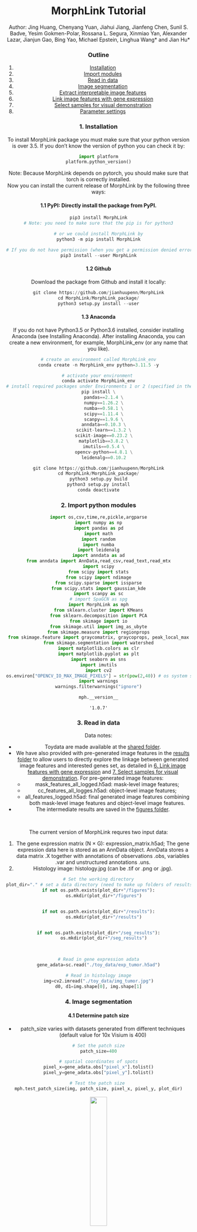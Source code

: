 <h1><center>MorphLink Tutorial</center></h1>


<center>Author: Jing Huang, Chenyang Yuan, Jiahui Jiang, Jianfeng Chen, Sunil S. Badve, Yesim Gokmen-Polar, Rossana L. Segura, Xinmiao Yan, Alexander Lazar, Jianjun Gao, Bing Yao, Michael Epstein, Linghua Wang* and Jian Hu*

### Outline
1. [Installation](#1-installation)
2. [Import modules](#2-import-python-modules)
3. [Read in data](#3-read-in-data)
4. [Image segmentation](#4-image-segmentation)
5. [Extract interpretable image features](#5-extract-interpretable-image-features)
6. [Link image features with gene expression](#6-link-image-features-with-gene-expression)
7. [Select samples for visual demonstration](#7-select-samples-for-visual-demonstration)
8. [Parameter settings](#8-parameter-settings)

### 1. Installation
To install MorphLink package you must make sure that your python version is over 3.5. If you don’t know the version of python you can check it by:


```python
import platform
platform.python_version()
```

Note: Because MorphLink depends on pytorch, you should make sure that torch is correctly installed.
<br>
Now you can install the current release of MorphLink by the following three ways:
#### 1.1 PyPI: Directly install the package from PyPI.


```python
pip3 install MorphLink
# Note: you need to make sure that the pip is for python3

# or we could install MorphLink by
python3 -m pip install MorphLink

# If you do not have permission (when you get a permission denied error), you should install MorphLink by
pip3 install --user MorphLink
```

#### 1.2 Github
Download the package from Github and install it locally:


```python
git clone https://github.com/jianhuupenn/MorphLink
cd MorphLink/MorphLink_package/
python3 setup.py install --user
```

#### 1.3 Anaconda
If you do not have Python3.5 or Python3.6 installed, consider installing Anaconda (see Installing Anaconda). After installing Anaconda, you can create a new environment, for example, MorphLink_env (or any name that you like).


```python
# create an environment called MorphLink_env
conda create -n MorphLink_env python=3.11.5 -y

# activate your environment 
conda activate MorphLink_env
# install required packages under Environments 1 or 2 (specified in the main page, please make sure scipy version is `>=`1.11.1)
pip install \
	pandas==2.1.4 \
	numpy==1.26.2 \
	numba==0.58.1 \
	scipy==1.11.4 \
	scanpy==1.9.6 \
	anndata==0.10.3 \
	scikit-learn==1.3.2 \
	scikit-image==0.23.2 \
	matplotlib==3.8.2 \
	imutils==0.5.4 \
	opencv-python==4.8.1 \
	leidenalg==0.10.2

git clone https://github.com/jianhuupenn/MorphLink
cd MorphLink/MorphLink_package/
python3 setup.py build
python3 setup.py install
conda deactivate
```

### 2. Import python modules


```python
import os,csv,time,re,pickle,argparse
import numpy as np
import pandas as pd
import math
import random
import numba
import leidenalg
import anndata as ad
from anndata import AnnData,read_csv,read_text,read_mtx
import scipy
from scipy import stats
from scipy import ndimage
from scipy.sparse import issparse
from scipy.stats import gaussian_kde
import scanpy as sc
# import SpaGCN as spg
import MorphLink as mph
from sklearn.cluster import KMeans
from sklearn.decomposition import PCA
from skimage import io
from skimage.util import img_as_ubyte
from skimage.measure import regionprops
from skimage.feature import graycomatrix, graycoprops, peak_local_max
from skimage.segmentation import watershed
import matplotlib.colors as clr
import matplotlib.pyplot as plt
import seaborn as sns
import imutils
import cv2
os.environ["OPENCV_IO_MAX_IMAGE_PIXELS"] = str(pow(2,40)) # os system settings
import warnings
warnings.filterwarnings("ignore")

```


```python
mph.__version__
```




    '1.0.7'


### 3. Read in data
Data notes:
- Toydata are made available at the [shared folder](https://drive.google.com/drive/folders/1NgJICg1jFD2HP7WGZ9vXk7GrRJRoFfSD?usp=sharing).
- We have also provided with pre-generated image features in the [results folder](https://github.com/jianhuupenn/MorphLink/blob/main/tutorial/results) to allow users to directly explore the linkage between generated image features and interested genes set, as detailed in [6. Link image features with gene expression](#6-link-image-features-with-gene-expression) and [7. Select samples for visual demonstration](#7-select-samples-for-visual-demonstration).
	For pre-generated image features:
	- mask_features_all_logged.h5ad: mask-level image features;
	- cc_features_all_logges.h5ad: object-level image features;
	- all_features_logged.h5ad: final generated image features combining both mask-level image features and object-level image features.
- The intermediate results are saved in the [figures folder](https://github.com/jianhuupenn/MorphLink/blob/main/tutorial/figures).
<br>


The current version of MorphLink requres two input data: 
1. The gene expression matrix (N $\times$ G): expression_matrix.h5ad;
The gene expression data here is stored as an AnnData object. AnnData stores a data matrix .X together with annotations of observations .obs, variables .var and unstructured annotations .uns.
2. Histology image: histology.jpg (can be .tif or .png or .jpg).


```python
# Set the working directory
plot_dir="." # set a data directory (need to make up folders of results, seg_results, and figures)
if not os.path.exists(plot_dir+"/figures"):
	os.mkdir(plot_dir+"/figures")


if not os.path.exists(plot_dir+"/results"):
	os.mkdir(plot_dir+"/results")


if not os.path.exists(plot_dir+"/seg_results"):
	os.mkdir(plot_dir+"/seg_results")

    

```


```python
# Read in gene expression adata
gene_adata=sc.read("./toy_data/exp_tumor.h5ad")

# Read in histology image
img=cv2.imread("./toy_data/img_tumor.jpg")
d0, d1=img.shape[0], img.shape[1]

```

### 4. Image segmentation

#### 4.1 Determine patch size

- patch_size varies with datasets generated from different techniques (default value for 10x Visium is 400)


```python
# Set the patch size
patch_size=400

# spatial coordinates of spots
pixel_x=gene_adata.obs["pixel_x"].tolist()
pixel_y=gene_adata.obs["pixel_y"].tolist()

# Test the patch size 
mph.test_patch_size(img, patch_size, pixel_x, pixel_y, plot_dir)

```
<img src="https://github.com/jianhuupenn/MorphLink/blob/main/tutorial/figures/test_patch_size.jpg" width=30% height=30%>


#### 4.2 Patch split

- patches: a 4D array with a shape of (N, m, m, 3), where N stands for the total number of spots and m denotes the specified patch size


```python
patches=mph.patch_split_for_ST(img=img, patch_size=patch_size, spot_info=gene_adata.obs, x_name="pixel_x", y_name="pixel_y")
# spot information
patch_info=gene_adata.obs 
patch_info["x"]=patch_info["pixel_x"]
patch_info["y"]=patch_info["pixel_y"]

# Save the splitted image patches and its patch_info
patch_info.to_csv(plot_dir+"/results/patch_info.csv")
np.save(plot_dir+"/results/patches.npy", patches)

```


```python
patches=np.load(plot_dir+"/results/patches.npy")
patch_info=pd.read_csv(plot_dir+"/results/patch_info.csv", header=0, index_col=0)
```

#### 4.3 Segment each patch into masks

- n_clusters: equals to the number of masks within each patch (default value is 10) 
- refine the initial K-Means clusters by a convolution layer


```python
# Perform a K-Means clustering to divide the pixels of each image patch into clusters 
# then employ a convolution layer to refine the cluster assignment
mph.step4_Segmentation(plot_dir=plot_dir, n_clusters=10, refine=True, refine_threshold=4) # take around 2h
mph.check_dic_list(plot_dir)

```

#### 4.4 Match masks across patches

- num_mask_each: the number of masks within each patch (default value is 10)
- mapping_threshold1: max single color channel difference, choose all channels
- mapping_threshold2: max single color channel difference, choose one channel


```python
# Identify shared clusters across patches based on color distance
num_mask_each=10
mapping_threshold1=30  # max single color channel difference, choose all channels
mapping_threshold2=60  # max single color channel difference, choose one channel
masks, masks_index=mph.step5_Extract_Masks(plot_dir=plot_dir, patch_size=patch_size, num_mask_each=num_mask_each, mapping_threshold1=mapping_threshold1, mapping_threshold2=mapping_threshold2)

# Plot the segmentated masks
mph.step6_Plot_Masks(plot_dir=plot_dir, d0=d0, d1=d1, masks=masks, patch_size=patch_size, mapping_threshold1=mapping_threshold1, mapping_threshold2=mapping_threshold2)

```

### 5. Extract interpretable image features

#### 5.1 Mask-level image features


```python
num_mask_each=10
mapping_threshold1=30  # max single color channel difference, choose all channels
mapping_threshold2=60 
masks=np.load(plot_dir+"/results/masks_"+str(mapping_threshold1)+"_"+str(mapping_threshold2)+".npy")
with open(plot_dir+"/results/masks_index_"+str(mapping_threshold1)+"_"+str(mapping_threshold2)+".pkl", "rb") as f:
	masks_index = pickle.load(f)

```


```python
ret=mph.Extract_Whole_Mask_Features(masks, patch_info)
ret_logged=mph.Selective_Log_Transfer(ret)

```


```python
# print(ret_logged.head()) # mask-level image features
```


```python
# Save the extracted mask-level image features
ret=sc.AnnData(ret.values,obs=patch_info, var=pd.DataFrame({"feature_names":ret.columns.tolist()}))
ret.var.index=ret.var["feature_names"].tolist()
ret_logged=sc.AnnData(ret_logged.values,obs=patch_info, var=pd.DataFrame({"feature_names":ret_logged.columns.tolist()}))
ret_logged.var.index=ret_logged.var["feature_names"].tolist()
ret_logged.write_h5ad(plot_dir+"/results/mask_features_all_logged.h5ad")

```

#### 5.2 Object-level image features


```python
# Separate the connected components within each mask
mph.step8_CC_Detection_for_ST(plot_dir=plot_dir, patch_info=patch_info, masks_selected=masks, masks_index_selected=masks_index, details=False)

# Summarize image features for connected components by patch
labels=np.load(plot_dir+"/results/cc_no_details.npy")
channels=[i for i in range(labels.shape[0])]
ret=mph.Extract_CC_Features(labels=labels, patch_info=patch_info, channels=channels, min_area=10)
ret_logged=mph.Selective_Log_Transfer(ret)

```


```python
# print(ret_logged.head()) # object-level image features
```


```python
# Save the extracted object-level image features
ret=sc.AnnData(ret.values,obs=patch_info, var=pd.DataFrame({"feature_names":ret.columns.tolist()}))
ret.var.index=ret.var["feature_names"].tolist()
ret_logged=sc.AnnData(ret_logged.values,obs=patch_info, var=pd.DataFrame({"feature_names":ret_logged.columns.tolist()}))
ret_logged.var.index=ret_logged.var["feature_names"].tolist()
ret_logged.write_h5ad(plot_dir+"/results/cc_features_all_logged.h5ad")

# Combine mask-level image features with object-level image features
sub1=sc.read(plot_dir+"/results/mask_features_all_logged.h5ad")
sub2=sc.read(plot_dir+"/results/cc_features_all_logged.h5ad")
img_adata=ad.concat([sub1, sub2], axis=1,join='inner')
img_adata.obs=sub1.obs
del sub1, sub2
img_adata.write_h5ad(plot_dir+"/results/all_features_logged.h5ad")

```

#### 5.3 Understand masks

- num_samples: the number of samples for each mask visualization


```python
# Summarize the properties of each mask
ret=mph.mask_properity(masks, img, patch_info, d0, d1, center=True)
print(ret) 

```


       per_contain  per_area           avg_rgb
    0        1.000     0.374  [156.  52.  90.]
    1        1.000     0.345  [186.  71. 110.]
    2        0.988     0.065  [242. 219. 225.]
    3        1.000     0.124  [213. 116. 155.]
    4        1.000     0.181     [98. 29. 64.]
    5        1.000     0.072  [229. 155. 186.]



```python
# Plot some sample masks for visuallization
num_samples = 3 # the number of samples for each mask
for channel in range(masks.shape[0]):
    ret_img=mph.mask_example(channel, img_adata, patch_info, patches, masks, plot_dir=plot_dir+"/figures", num_samples=num_samples, filter_mask_area=True)
    ret_img_cvt=cv2.cvtColor(ret_img, cv2.COLOR_BGR2RGB)
    plt.imshow(ret_img_cvt)
    plt.axis('off')
    plt.show()
    plt.close()
    
```

**Mask 0 &nbsp; &nbsp; &nbsp; &nbsp; &nbsp; &nbsp; &nbsp; &nbsp; &nbsp; &nbsp; &nbsp; &nbsp; &nbsp; &nbsp; &nbsp; &nbsp; &nbsp; &nbsp; &nbsp; &nbsp; &nbsp; &nbsp; &nbsp; &nbsp; &nbsp; &nbsp; Mask 1:<br>**
<img src="https://github.com/jianhuupenn/MorphLink/blob/main/tutorial/figures/sample_for_mask_0.png" width=25% height=25%> <img src="https://github.com/jianhuupenn/MorphLink/blob/main/tutorial/figures/sample_for_mask_1.png" width=25% height=25%>

**Mask 2 &nbsp; &nbsp; &nbsp; &nbsp; &nbsp; &nbsp; &nbsp; &nbsp; &nbsp; &nbsp; &nbsp; &nbsp; &nbsp; &nbsp; &nbsp; &nbsp; &nbsp; &nbsp; &nbsp; &nbsp; &nbsp; &nbsp; &nbsp; &nbsp; &nbsp; &nbsp; Mask 3:<br>**
<img src="https://github.com/jianhuupenn/MorphLink/blob/main/tutorial/figures/sample_for_mask_2.png" width=25% height=25%> <img src="https://github.com/jianhuupenn/MorphLink/blob/main/tutorial/figures/sample_for_mask_3.png" width=25% height=25%>

**Mask 4 &nbsp; &nbsp; &nbsp; &nbsp; &nbsp; &nbsp; &nbsp; &nbsp; &nbsp; &nbsp; &nbsp; &nbsp; &nbsp; &nbsp; &nbsp; &nbsp; &nbsp; &nbsp; &nbsp; &nbsp; &nbsp; &nbsp; &nbsp; &nbsp; &nbsp; &nbsp; Mask 5:<br>**
<img src="https://github.com/jianhuupenn/MorphLink/blob/main/tutorial/figures/sample_for_mask_4.png" width=25% height=25%> <img src="https://github.com/jianhuupenn/MorphLink/blob/main/tutorial/figures/sample_for_mask_5.png" width=25% height=25%>

#### 5.4 Find major masks


```python
# Calculate the area proportion of each mask
mask_area_prop={}
for i in range(masks.shape[0]):
    tmp_prop=[]
    for j in range(masks.shape[1]):
        tmp_prop.append(np.round(np.sum(masks[i, j, ...])/(patch_size*patch_size),3))
    print("Mask ", i)
    mask_area_prop["Mask_"+str(i)]=tmp_prop

```

``` python
# Generate box-plots to check mask area proportions
dat_bxplt=pd.DataFrame({
    "Value": [value for values in mask_area_prop.values() for value in values],
    "Group": [group for group, values in mask_area_prop.items() for _ in values]})

sns.boxplot(x="Group", y="Value", data=dat_bxplt, palette="Blues")
plt.title("Area proportion of each mask within patches", fontsize=16)
plt.xlabel("Group", fontsize=14)
plt.ylabel("Value", fontsize=14)
plt.savefig(plot_dir+"/figures/mask_area_proportion_boxplot.png", dpi=300)
plt.show()
plt.close()
plt.clf()

```

<img src="https://github.com/jianhuupenn/MorphLink/blob/main/tutorial/figures/mask_area_proportion_boxplot.png" width=50% height=50%>

From the box-plots, we can find that Mask 0 and Mask 1 capture the most dominant tissue structures.


### 6. Link image features with gene expression
- If users prefer to skip the image extraction and directly proceed with linkage analysis, the pre-generated image features are made available in the [results folder](https://github.com/jianhuupenn/MorphLink/blob/main/tutorial/results).

#### 6.1 Preprocessing


```python
# Gene expression
gene_adata=sc.read("./toy_data/exp_tumor.h5ad")
gene_adata.X=(np.array(gene_adata.X.A) if issparse(gene_adata.X) else gene_adata.X)
sc.pp.log1p(gene_adata)

# Histology image
img_adata=sc.read(plot_dir+"/results/all_features_logged.h5ad")
img_adata.X=(img_adata.X.A if issparse(img_adata.X) else img_adata.X)
img_adata=img_adata[img_adata.obs.index.isin(gene_adata.obs.index)]
# Keep image features with over 10% non median 
img_adata=img_adata[:, np.sum(img_adata.X!=np.median(img_adata.X, 0), 0)>(img_adata.shape[0]/10)]

```

#### 6.2 Spatial clustering on gene expression and image features separately

- To note, **subregion partitioning is optional when pathologists annotations are available**, as region separation by pathologists tends to be more biologically significant and clinically relevant.
- Here, we perform spatial clustering on gene expression and image features separately to identify subregions where two modalities share spatial pattern similarity.
- Apart from louvain clustering, other spatial clustering methods (e.g., SpaGCN) can also be employed


```python
# Set colors
cnt_color = clr.LinearSegmentedColormap.from_list('pink_green', ['#3AB370',"#EAE7CC","#FD1593"], N=256)
cat_color=["#F56867","#FEB915","#C798EE","#59BE86","#7495D3","#D1D1D1","#6D1A9C","#15821E","#3A84E6","#997273","#787878","#DB4C6C","#9E7A7A","#554236","#AF5F3C","#93796C","#F9BD3F","#DAB370","#877F6C","#268785"]
```

```python
# Gene expression
# Louvain clustering (optional step if pathologists annotations are available)
gene_adata=mph.louvain_clustering(input_adata=gene_adata, pca_num=50, n_neighbors=10, resolution=0.1, pred_key="gene_pred")
# or by SpaGCN
gene_adata.obs["gene_pred"]=gene_adata.obs["spagcn_pred"].astype('category') # use the spatial clustering results from SpaGCN
```

```python
# Check spatial clustering of gene expression
domains="gene_pred"
num_domains=len(gene_adata.obs[domains].unique())
gene_adata.uns[domains+"_colors"]=list(cat_color[:num_domains])

mph.cat_figure(input_adata=gene_adata, x_col="pixel_y", y_col="pixel_x", color_key=domains, color_map=cat_color, plot_dir=plot_dir)

```

<img src="https://github.com/jianhuupenn/MorphLink/blob/main/tutorial/figures/gene_pred.png" width=70% height=70%>


```python
# Image features 
# Louvain clustering (optional step if pathologists annotations are available)
img_adata=mph.louvain_clustering(input_adata=img_adata, pca_num=50, n_neighbors=10, resolution=0.05, pred_key="img_pred")

```

```python
# Check spatial clustering of image features
domains="img_pred"
num_domains=len(img_adata.obs[domains].unique())
img_adata.uns[domains+"_colors"]=list(cat_color[:num_domains])

mph.cat_figure(input_adata=img_adata, x_col="pixel_y", y_col="pixel_x", color_key=domains, color_map=cat_color, plot_dir=plot_dir)

```

<img src="https://github.com/jianhuupenn/MorphLink/blob/main/tutorial/figures/img_pred.png" width=70% height=70%>    


#### 6.3 Identify subregions


```python
# check spatial clustering of combined clusters
gene_clusters=gene_adata.obs["gene_pred"].tolist()
img_clusters=img_adata.obs["img_pred"].tolist()

# for any cluster pair if the overlapping spots / overall spots > max_threshod (default value is 0.2) then merge the two clusters
gene_adata.obs["gene_img_pred"]=mph.combine_clusters(gene_clusters, img_clusters, min_threshold=1/5, max_threshold=1/2)
gene_adata.obs["combined_pred"]=gene_adata.obs["combined_pred"].astype('category')
# ax=spg.plot_spatial_domains_ez_mode(gene_adata, domain_name="combined_pred", x_name="pixel_y", y_name="pixel_x", plot_color=cat_color,size=150000/gene_adata.shape[0], 
	# show=False, save=True,save_dir=plot_dir+"/figures/combined.png")

```

```python
gene_adata.obs["combined_pred"].value_counts(normalize=True)

```

```
combined_pred
0.0    0.998496
2.0    0.001504
Name: proportion, dtype: float64
```

Since over 99% spots belong to one single cluster, no subregion division is needed in this toy dataset.


```python
# Plot subregion
# domains="combined_pred"
# num_domains=len(gene_adata.obs[domains].unique())
# gene_adata.uns[domains+"_colors"]=list(cat_color[:num_domains])
# ax=sc.pl.scatter(gene_adata,alpha=1,x="pixel_y",y="pixel_x",color=domains,title=domains,color_map=cat_color,show=False,size=150000/img_adata.shape[0])
# ax.set_aspect('equal', 'box')
# ax.axes.invert_yaxis()
# plt.savefig(plot_dir+"/figures/combined_pred.png", dpi=300)
# plt.show()
# plt.close()
# plt.clf()

```


#### 6.4 Quantify the curve-based similarity

- genes: a set of interested genes or identified from DE analysis
- channel: the mask channel number to focus on
- w_cor: the weights for correlation (default value is 0.5)
- CPSI: Curve-based Pattern Similarity Index


```python
# Specify a set of genes (or from DE analysis) that are related to the interested biological process
# e.g., a set of genes related to antigen presentation
genes_set=['HLA-F', 'HHLA3', 'HLA-DR', 'CD1D', 'IFNG', 'LMP7', 'VCAM1', 'RFXANK', 'ERAP2', 'CD274', 'PDCD1', 'LMP2', 'TAPBPL', 'HLA-DQ', 'HLA-DP', 'ERAP1', 'HLA-DMA', 'CD40', 'IDO1', 'IFI16', 'HLA-E', 'HLA-DMB', 'RFX5', 'AP1M1', 'TAP2', 'TAP1', 'HHLA2', 'LMP10', 'CD80', 'PSMB8', 'CALR', 'CD74', 'HHLA1', 'RFXAP', 'CD86', 'CD70', 'CIITA', 'CTLA4', 'TAPBP', 'PSMB10', 'MR1', 'PSMB9', 'NLRC5', 'HLA-G', 'ICOS', 'CD40LG', 'SEC61', 'IRF1', 'CD276', 'ICAM1', 'B2M']
filtered_genes_set=list(set(genes_set) & set(gene_adata.var.index.tolist()))

# Calculate the spatial similarity between generated image features and selected genes set by CPSI
channel=4 # specify the target mask channel
CPSI=mph.cpsi_eva(gene_adata, img_adata, filtered_genes_set, channel)

```


#### 6.5 Generate marginal curves


```python
# e.g., gene CD74
g="CD74"

# Identify the image feature that has the highest CPSI with the target gene and generate a gradient marginal curve along x-axis and y-axis for the target pair of gene expression and image feature
range_step=1/4
num_cuts=5
f, x, y, _=mph.marginal_curve(gene_adata, img_adata, CPSI, g, range_step, num_cuts)

```
The identified image feature having the highest CPSI with the target gene CD74: c4_solidity_iqr


```python
# Generate a scatter plot for x and y
plt.scatter(x, y, s=80, c='blue', alpha=0.75)
plt.xlabel("gene expression levels", fontsize=14)
plt.ylabel("image feature levels", fontsize=14)
plt.title("The regional linkage between "+g+" and "+f, fontsize=16)
plt.grid(True, linestyle='--', alpha=0.6)
plt.show()
plt.close()
plt.clf()

```

<img src="https://github.com/jianhuupenn/MorphLink/blob/main/tutorial/figures/scatterplot_CD74_c4_solidity_iqr.png" width=45% height=45%>    

#### 6.6 Statistical test to evaluate the confidence of the selected image feature

```python
# perform a two-sample one-sided t-test
target_f_scores=CPSI.loc[:,f].values.flatten()
other_f_scores=CPSI.loc[:,CPSI.columns!=f].values.flatten()
scipy.stats.ttest_ind(target_f_scores, other_f_scores,alternative="greater")

```


```
TtestResult(statistic=13.484389257247123, pvalue=5.849801060163686e-41, df=4520.0)
```

p-value is smaller than 0.05, indicating that the selected image feature has significantly higher CPSIs with the target set of genes compared to other image features.


```python
# Generate a histogram to check CPSIs distribution
mph.cpsi_distri_histo(target_f_scores=target_f_scores, other_f_scores=other_f_scores)

```

<img src="https://github.com/jianhuupenn/MorphLink/blob/main/tutorial/figures/CPSIs_distribution.png" width=55% height=55%>


### 7. Select samples for visual demonstration

- num_sample: the number of samples for demonstrating the linkage between the pair of gene expression feature and image feature


```python
labels=np.load(plot_dir+"/results/cc_no_details.npy")
```


```python
# Load in the generated patch_info, patches, and labels
plot_dir="."
patch_info=pd.read_csv(plot_dir+"/results/patch_info.csv", header=0, index_col=0)
patches=np.load(plot_dir+"/results/patches.npy")
labels=np.load(plot_dir+"/results/cc_no_details.npy")

# Specify a set of interested image features
target_features = [f]
visual_img_list = []
num_sample=5

for f in target_features:
	if not os.path.exists(plot_dir+"/figures/"+f):
		os.mkdir(plot_dir+"/figures/"+f)
	visual_img=mph.sample_illustration(f, img_adata, patch_info, patches, labels, plot_dir=plot_dir+"/figures/"+f, num_cuts=num_cuts, range_step=range_step, num_sample=num_sample, filter_mask_area=True, filter_cc_q100=False)
	visual_img_list.append(visual_img)


```


```python
# Read in arrow image 
arrow_img=cv2.imread(plot_dir+"/figures/arrow.png", cv2.IMREAD_UNCHANGED)
arrow_img=cv2.cvtColor(arrow_img, cv2.COLOR_BGR2RGB) # convert BGR to RGB (already a numpy array)

# Generate sample linkage visual demonstration
mph.sample_linkage_visualization(visual_img_list=visual_img_list, target_features=target_features, arrow_img=arrow_img, plot_dir=plot_dir)
    
```

<img src="https://github.com/jianhuupenn/MorphLink/blob/main/tutorial/figures/linkage_demonstration_c4_solidity_iqr+arrow.png" width=100% height=100%>


### 8. Parameter settings
**Patch segmentation:** $k$, $t$, $\alpha$.
- $k$: the number of initial clusters (default value is 10 and recommend using the default).
- $t$: the threshold used to control the integrity of clusters for spatial smoothing (default value is 4 and recommend using the default).
- $\alpha$: the threshold used to control color distances in cluster merging (default value is 30, and it can be set to 20 for thinner structures).

**Mask matching:** $\alpha$.
- $\alpha$: same as above.

**Subregion devision:** $\beta$.
- $\beta$: Jaccard index to evaluate the overlapping between cluster pairs (default value is 0.2 and recommend using the default).

**Calculating marginal curves:** $l$.
- $l$: the parameter of window size used to control the number of intervals within a subregion (default value is 100, and it can be set to 50 for capturing coarse marginal patterns).

